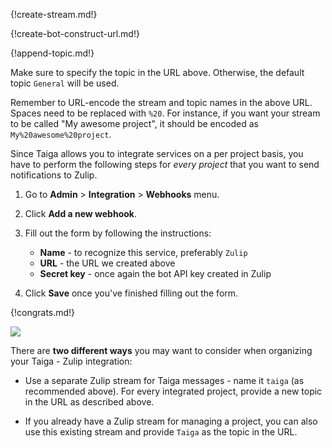 {!create-stream.md!}

{!create-bot-construct-url.md!}

{!append-topic.md!}

Make sure to specify the topic in the URL above. Otherwise, the
default topic `General` will be used.

Remember to URL-encode the stream and topic names in the above
URL. Spaces need to be replaced with `%20`. For instance, if
you want your stream to be called "My awesome project", it
should be encoded as `My%20awesome%20project`.

Since Taiga allows you to integrate services on a per project
basis, you have to perform the following steps for *every project*
that you want to send notifications to Zulip.

1. Go to **Admin** > **Integration** > **Webhooks** menu.

2. Click **Add a new webhook**.

3. Fill out the form by following the instructions:
    * **Name** - to recognize this service, preferably `Zulip`
    * **URL** - the URL we created above
    * **Secret key** - once again the bot API key created in Zulip

4. Click **Save** once you've finished filling out the form.

{!congrats.md!}

![](/static/images/integrations/taiga/001.png)

There are **two different ways** you may want to consider
when organizing your Taiga - Zulip integration:

* Use a separate Zulip stream for Taiga messages - name it `taiga`
  (as recommended above). For every integrated project, provide a
  new topic in the URL as described above.

* If you already have a Zulip stream for managing a project,
  you can also use this existing stream and provide `Taiga`
  as the topic in the URL.
